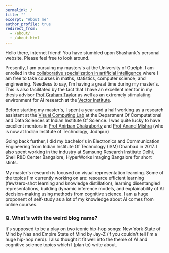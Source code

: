 ```yaml
---
permalink: /
title: ""
excerpt: "About me"
author_profile: true
redirect_from: 
  - /about/
  - /about.html
---
```


Hello there, internet friend! You have stumbled upon Shashank's personal website. Please feel free to look around.

Presently, I am pursuing my masters's at the University of Guelph. I am enrolled in the [collaborative specialization in artificial intelligence](https://www.uoguelph.ca/ceps/csai) where I am free to take courses in maths, statistics, computer science, and engineering. Needless to say, I'm having a great time during my master's. This is also facilitated by the fact that I have an excellent mentor in my thesis advisor [Prof Graham Taylor](https://www.gwtaylor.ca/) as well as an extremely stimulating environment for AI research at the [Vector Institute](https://vectorinstitute.ai/).

Before starting my master's, I spent a year and a half working as a research assistant at the [Visual Computing Lab](http://visual-computing.in/home/) at the Department Of Computational and Data Sciences at Indian Institute Of Science. I was quite lucky to have excellent mentors in [Prof Anirban Chakraborty](http://visual-computing.in/wp-content/uploads/2017/08/anirban-chakraborty.html) and [Prof Anand Mishra](https://anandmishra22.github.io/) (who is now at Indian Institute of Technology, Jodhpur)

Going back further, I did my bachelor's in Electronics and Communication Engineering from Indian Institute Of Technology (ISM) Dhanbad in 2017. I also spent working in the industry at Samsung Research Institute Delhi, Shell R&D Center Bangalore, HyperWorks Imaging Bangalore for short stints.

My master's research is focused on visual representation learning. Some of the topics I'm currently working on are: resource efficient learning (few/zero-shot learning and knowledge distillation), learning disentangled representations, building dynamic inference models, and explainability of AI decision-making using methods from cognitive science. I am a huge proponent of self-study as a lot of my knowledge about AI comes from online courses.

### Q. What's with the weird blog name?

It's supposed to be a play on two iconic hip-hop songs: New York State of Mind by Nas and Empire State of Mind by Jay-Z (if you couldn't tell I'm a huge hip-hop nerd). I also thought it fit well into the theme of AI and cognitive science topics which I (plan to) write about.